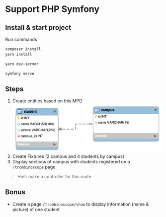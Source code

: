 # Support PHP Symfony

## Install & start project
Run commands
```bash
composer install
yarn install
```

```bash
yarn dev-server
```

```bash
symfony serve
```

## Steps
1. Create entities based on this MPD  
![](docs/model-bdd.png)  
2. Create Fixtures (2 campus and 4 students by campus)
3. Display sections of campus with students registered on a `/trombinoscope` page
>Hint: make a controller for this route

## Bonus
- Create a page `/trombinoscope/show` to display information (name & picture) of one student